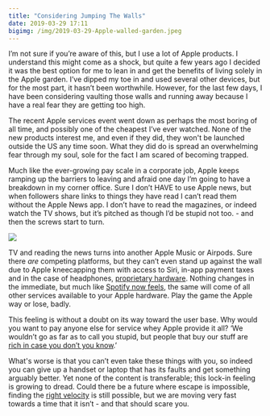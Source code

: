 ```yaml
---
title: "Considering Jumping The Walls"
date: 2019-03-29 17:11
bigimg: /img/2019-03-29-Apple-walled-garden.jpeg
---
```

I’m not sure if you’re aware of this, but I use a lot of Apple products. I understand this might come as a shock, but quite a few years ago I decided it was the best option for me to lean in and get the benefits of living solely in the Apple garden. I’ve dipped my toe in and used several other devices, but for the most part, it hasn’t been worthwhile. However, for the last few days, I have been considering vaulting those walls and running away because I have a real fear they are getting too high.

The recent Apple services event went down as perhaps the most boring of all time, and possibly one of the cheapest I’ve ever watched. None of the new products interest me, and even if they did, they won't be launched outside the US any time soon. What they did do is spread an overwhelming fear through my soul, sole for the fact I am scared of becoming trapped. 

Much like the ever-growing pay scale in a corporate job, Apple keeps ramping up the barriers to leaving and afraid one day I’m going to have a breakdown in my corner office. Sure I don’t HAVE to use Apple news, but when followers share links to things they have read I can’t read them without the Apple News app. I don’t have to read the magazines, or indeed watch the TV shows, but it’s pitched as though I’d be stupid not too. - and then the screws start to turn.

![](https://gr36.com/img/2019-03-29-AirPods-others.jpeg)

TV and reading the news turns into another Apple Music or Airpods. Sure there *are* competing platforms, but they can’t even stand up against the wall due to Apple kneecapping them with access to Siri, in-app payment taxes and in the case of headphones, [proprietary hardware](https://www.gr36.com/2018-03-24-the-w1-conundrum/).  Nothing changes in the immediate, but much like [Spotify now feels](https://www.wired.co.uk/article/apple-app-store-spotify), the same will come of all other services available to your Apple hardware. Play the game the Apple way or lose, badly. 

This feeling is without a doubt on its way toward the user base. Why would you want to pay anyone else for service whey Apple provide it all? ‘We wouldn’t go as far as to call you stupid, but people that buy our stuff are [rich in case you don’t you know](https://appleinsider.com/articles/18/07/09/researchers-claim-iphone-and-ipad-ownership-is-a-wealth-indicator).’

What's worse is that you can’t even take these things with you, so indeed you can give up a handset or laptop that has its faults and get something arguably better. Yet none of the content is transferable; this lock-in feeling is growing to dread. Could there be a future where escape is impossible, finding the [right velocity](https://www.gr36.com/2018-10-12-apple-escape-velocity/) is still possible, but we are moving very fast towards a time that it isn’t - and that should scare you.   
